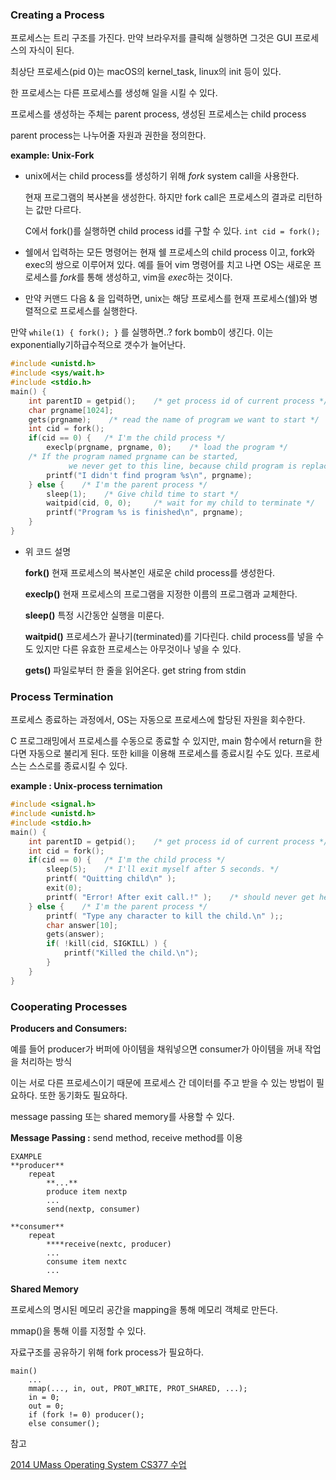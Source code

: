 ### Creating a Process

프로세스는 트리 구조를 가진다. 만약 브라우저를 클릭해 실행하면 그것은 GUI 프로세스의 자식이 된다.

최상단 프로세스(pid 0)는 macOS의 kernel_task, linux의 init 등이 있다.

한 프로세스는 다른 프로세스를 생성해 일을 시킬 수 있다.

프로세스를 생성하는 주체는 parent process, 생성된 프로세스는 child process

parent process는 나누어줄 자원과 권한을 정의한다.

**example: Unix-Fork**

- unix에서는 child process를 생성하기 위해 *fork* system call을 사용한다.

    현재 프로그램의 복사본을 생성한다. 하지만 fork call은 프로세스의 결과로 리턴하는 값만 다르다.

    C에서 fork()를 실행하면 child process id를 구할 수 있다. `int cid = fork();`

- 쉘에서 입력하는 모든 명령어는 현재 쉘 프로세스의 child process 이고, fork와 exec의 쌍으로 이루어져 있다. 예를 들어 vim 명령어를 치고 나면 OS는 새로운 프로세스를 *fork*를 통해 생성하고, vim을 *exec*하는 것이다.
- 만약 커맨드 다음 & 을 입력하면, unix는 해당 프로세스를 현재 프로세스(쉘)와 병렬적으로 프로세스를 실행한다.

만약 `while(1) { fork(); }` 를 실행하면..? fork bomb이 생긴다. 이는 exponentially기하급수적으로 갯수가 늘어난다.

```c
#include <unistd.h>
#include <sys/wait.h>
#include <stdio.h>
main() {
	int parentID = getpid();    /* get process id of current process */
	char prgname[1024];
	gets(prgname);    /* read the name of program we want to start */
	int cid = fork();
	if(cid == 0) {   /* I'm the child process */
		execlp(prgname, prgname, 0);    /* load the program */
    /* If the program named prgname can be started,
			 we never get to this line, because child program is replaced by prgname */
		printf("I didn't find program %s\n", prgname);
	} else {    /* I'm the parent process */
		sleep(1);    /* Give child time to start */
		waitpid(cid, 0, 0);     /* wait for my child to terminate */
		printf("Program %s is finished\n", prgname);
	}
}
```

- 위 코드 설명

    **fork()** 현재 프로세스의 복사본인 새로운 child process를 생성한다.

    **execlp()** 현재 프로세스의 프로그램을 지정한 이름의 프로그램과 교체한다.

    **sleep()** 특정 시간동안 실행을 미룬다. 

    **waitpid()** 프로세스가 끝나기(terminated)를 기다린다. child process를 넣을 수도 있지만 다른 유효한 프로세스는 아무것이나 넣을 수 있다.

    **gets()** 파일로부터 한 줄을 읽어온다. get string from stdin

### Process Termination

프로세스 종료하는 과정에서, OS는 자동으로 프로세스에 할당된 자원을 회수한다.

C 프로그래밍에서 프로세스를 수동으로 종료할 수 있지만, main 함수에서 return을 한다면 자동으로 불리게 된다. 또한 kill을 이용해 프로세스를 종료시킬 수도 있다. 프로세스는 스스로를 종료시킬 수 있다.

**example : Unix-process ternimation**

```c
#include <signal.h>
#include <unistd.h>
#include <stdio.h>
main() {
	int parentID = getpid();    /* get process id of current process */
	int cid = fork();
	if(cid == 0) {   /* I'm the child process */
		sleep(5);    /* I'll exit myself after 5 seconds. */
		printf( "Quitting child\n" );
		exit(0);
		printf( "Error! After exit call.!" );    /* should never get here */
	} else {    /* I'm the parent process */
		printf( "Type any character to kill the child.\n" );;
		char answer[10];
		gets(answer);
		if( !kill(cid, SIGKILL) ) {
			printf("Killed the child.\n");
		}
	}
}
```

### Cooperating Processes

**Producers and Consumers:**

예를 들어 producer가 버퍼에 아이템을 채워넣으면 consumer가 아이템을 꺼내 작업을 처리하는 방식

이는 서로 다른 프로세스이기 때문에 프로세스 간 데이터를 주고 받을 수 있는 방법이 필요하다. 또한 동기화도 필요하다.

message passing 또는 shared memory를 사용할 수 있다.

**Message Passing :** send method, receive method를 이용

```
EXAMPLE
**producer**
	repeat
		**...**
		produce item nextp
		...
		send(nextp, consumer)

**consumer**
	repeat
		****receive(nextc, producer)
		...
		consume item nextc
		...
```

**Shared Memory**

프로세스의 명시된 메모리 공간을 mapping을 통해 메모리 객체로 만든다.

mmap()을 통해 이를 지정할 수 있다.

자료구조를 공유하기 위해 fork process가 필요하다.

```
main()
	...
	mmap(..., in, out, PROT_WRITE, PROT_SHARED, ...);
	in = 0;
	out = 0;
	if (fork != 0) producer();
	else consumer();
```

참고

[2014 UMass Operating System CS377 수업](https://www.youtube.com/playlist?list=PLacuG5pysFbDQU8kKxbUh4K5c1iL5_k7k)